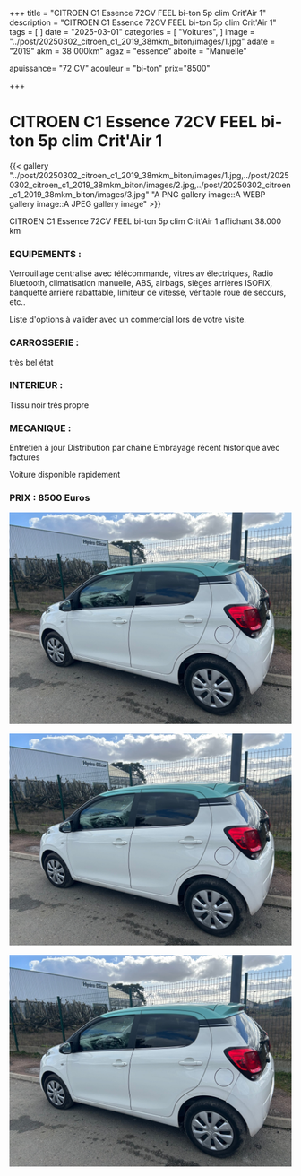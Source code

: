 +++
title = "CITROEN C1 Essence 72CV FEEL bi-ton 5p clim Crit'Air 1"
description = "CITROEN C1 Essence 72CV FEEL bi-ton 5p clim Crit'Air 1"
tags = [
]
date = "2025-03-01"
categories = [
    "Voitures",
]
image = "../post/20250302_citroen_c1_2019_38mkm_biton/images/1.jpg"
adate = "2019"
akm = 38 000km"
agaz = "essence"
aboite = "Manuelle"

apuissance= "72 CV"
acouleur = "bi-ton"
prix="8500"

+++

# CITROEN C1 Essence 72CV FEEL bi-ton 5p clim Crit'Air 1

{{< gallery "../post/20250302_citroen_c1_2019_38mkm_biton/images/1.jpg,../post/20250302_citroen_c1_2019_38mkm_biton/images/2.jpg,../post/20250302_citroen_c1_2019_38mkm_biton/images/3.jpg" "A PNG gallery image::A WEBP gallery image::A JPEG gallery image" >}}


CITROEN C1 Essence 72CV FEEL bi-ton 5p clim Crit'Air 1 affichant 38.000 km


### EQUIPEMENTS :
Verrouillage centralisé avec télécommande, vitres av électriques, Radio Bluetooth, climatisation manuelle, ABS, airbags, sièges arrières ISOFIX, banquette arrière rabattable, limiteur de vitesse, véritable roue de secours, etc..


Liste d'options à valider avec un commercial lors de votre visite.


### CARROSSERIE :
 très bel état 


### INTERIEUR :
Tissu noir très propre

### MECANIQUE :
Entretien à jour
Distribution par chaîne
Embrayage récent
historique avec factures




Voiture disponible rapidement


### PRIX : 8500 Euros


<!-- more -->


![](images/1.jpg)

![](images/2.jpg)

![](images/3.jpg)

